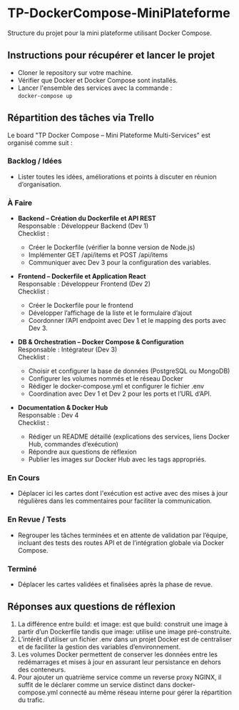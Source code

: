 # TP-DockerCompose-MiniPlateforme
Structure du projet pour la mini plateforme utilisant Docker Compose.


## Instructions pour récupérer et lancer le projet

- Cloner le repository sur votre machine.
- Vérifier que Docker et Docker Compose sont installés.
- Lancer l'ensemble des services avec la commande :  
  `docker-compose up`

## Répartition des tâches via Trello

Le board "TP Docker Compose – Mini Plateforme Multi-Services" est organisé comme suit :

### Backlog / Idées
- Lister toutes les idées, améliorations et points à discuter en réunion d’organisation.

### À Faire
- **Backend – Création du Dockerfile et API REST**  
  Responsable : Développeur Backend (Dev 1)  
  Checklist :  
  - Créer le Dockerfile (vérifier la bonne version de Node.js)  
  - Implémenter GET /api/items et POST /api/items  
  - Communiquer avec Dev 3 pour la configuration des variables.

- **Frontend – Dockerfile et Application React**  
  Responsable : Développeur Frontend (Dev 2)  
  Checklist :  
  - Créer le Dockerfile pour le frontend  
  - Développer l’affichage de la liste et le formulaire d’ajout  
  - Coordonner l’API endpoint avec Dev 1 et le mapping des ports avec Dev 3.

- **DB & Orchestration – Docker Compose & Configuration**  
  Responsable : Intégrateur (Dev 3)  
  Checklist :  
  - Choisir et configurer la base de données (PostgreSQL ou MongoDB)  
  - Configurer les volumes nommés et le réseau Docker  
  - Rédiger le docker-compose.yml et configurer le fichier .env  
  - Coordination avec Dev 1 et Dev 2 pour les ports et l’URL d’API.

- **Documentation & Docker Hub**  
  Responsable : Dev 4  
  Checklist :  
  - Rédiger un README détaillé (explications des services, liens Docker Hub, commandes d’exécution)  
  - Répondre aux questions de réflexion  
  - Publier les images sur Docker Hub avec les tags appropriés.

### En Cours
- Déplacer ici les cartes dont l'exécution est active avec des mises à jour régulières dans les commentaires pour faciliter la communication.

### En Revue / Tests
- Regrouper les tâches terminées et en attente de validation par l’équipe, incluant des tests des routes API et de l’intégration globale via Docker Compose.

### Terminé
- Déplacer les cartes validées et finalisées après la phase de revue.

## Réponses aux questions de réflexion

1. La différence entre build: et image: est que build: construit une image à partir d’un Dockerfile tandis que image: utilise une image pré-construite.  
2. L’intérêt d’utiliser un fichier .env dans un projet Docker est de centraliser et de faciliter la gestion des variables d’environnement.  
3. Les volumes Docker permettent de conserver les données entre les redémarrages et mises à jour en assurant leur persistance en dehors des conteneurs.  
4. Pour ajouter un quatrième service comme un reverse proxy NGINX, il suffit de le déclarer comme un service distinct dans docker-compose.yml connecté au même réseau interne pour gérer la répartition du trafic.
